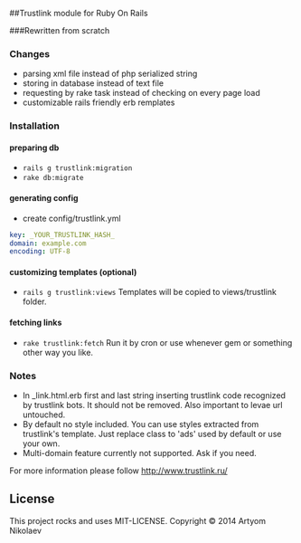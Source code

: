 ##Trustlink module for Ruby On Rails

###Rewritten from scratch

### Changes
* parsing xml file instead of php serialized string
* storing in database instead of text file
* requesting by rake task instead of checking on every page load
* customizable rails friendly erb remplates

### Installation

#### preparing db
* `rails g trustlink:migration`
* `rake db:migrate`

#### generating config
* create config/trustlink.yml
```yml
key: _YOUR_TRUSTLINK_HASH_
domain: example.com
encoding: UTF-8
```

#### customizing templates (optional)
* `rails g trustlink:views`
Templates will be copied to views/trustlink folder.

#### fetching links
* `rake trustlink:fetch`
Run it by cron or use whenever gem or something other way you like.

### Notes
* In _link.html.erb first and last string inserting trustlink code recognized by trustlink bots. It should not be removed. Also important to levae url untouched.
* By default no style included. You can use styles extracted from trustlink's template. Just replace class to 'ads' used by default or use your own.
* Multi-domain feature currently not supported. Ask if you need.

For more information please follow http://www.trustlink.ru/

License
-------
This project rocks and uses MIT-LICENSE.
Copyright © 2014 Artyom Nikolaev
